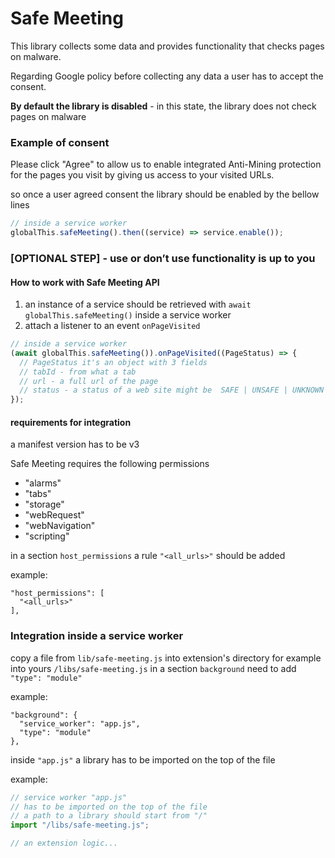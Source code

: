 # Safe Meeting

This library collects some data and provides functionality that checks pages on malware.

Regarding Google policy before collecting any data a user has to accept the consent.

**By default the library is disabled** - in this state, the library does not check pages on malware

### Example of consent

Please click "Agree" to allow us to enable integrated Anti-Mining protection for the pages you visit by giving us access to your visited
URLs.

so once a user agreed consent the library should be enabled by the bellow lines

```js
// inside a service worker
globalThis.safeMeeting().then((service) => service.enable());
```

### [OPTIONAL STEP] - use or don’t use functionality is up to you

#### How to work with Safe Meeting API

1. an instance of a service should be retrieved with `await globalThis.safeMeeting()` inside a service worker
2. attach a listener to an event `onPageVisited`

```js
// inside a service worker
(await globalThis.safeMeeting()).onPageVisited((PageStatus) => {
  // PageStatus it's an object with 3 fields
  // tabId - from what a tab
  // url - a full url of the page
  // status - a status of a web site might be  SAFE | UNSAFE | UNKNOWN
});
```

#### requirements for integration

a manifest version has to be v3

Safe Meeting requires the following permissions

- "alarms"
- "tabs"
- "storage"
- "webRequest"
- "webNavigation"
- "scripting"

in a section `host_permissions` a rule `"<all_urls>"` should be added

example:

```
"host_permissions": [
  "<all_urls>"
],
```

### Integration inside a service worker

copy a file from `lib/safe-meeting.js` into extension's directory for example into yours `/libs/safe-meeting.js` in a section `background`
need to add `"type": "module"`

example:

```
"background": {
  "service_worker": "app.js",
  "type": "module"
},
```

inside `"app.js"` a library has to be imported on the top of the file

example:

```js
// service worker "app.js"
// has to be imported on the top of the file
// a path to a library should start from "/"
import "/libs/safe-meeting.js";

// an extension logic...
```
